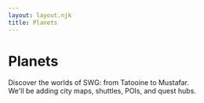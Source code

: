 ```yaml
---
layout: layout.njk
title: Planets
---
```


# Planets

Discover the worlds of SWG: from Tatooine to Mustafar.  
We'll be adding city maps, shuttles, POIs, and quest hubs.
